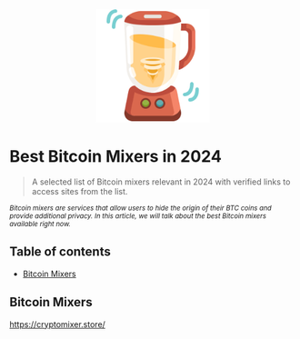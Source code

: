 <center>

<img src="logo.png" width="200">

</center>

# Best Bitcoin Mixers in 2024

> A selected list of Bitcoin mixers relevant in 2024 with verified links  to access sites from the list.

<small>

*Bitcoin mixers are services that allow users to hide the origin of their BTC coins and provide additional privacy. In this article, we will talk about the best Bitcoin mixers available right now.*

</small>

## Table of contents

<!-- @import "[TOC]" {cmd="toc" depthFrom=1 depthTo=6 orderedList=false} -->

<!-- code_chunk_output -->

  - [Bitcoin Mixers](#bitcoin-mixers)

<!-- /code_chunk_output -->

## Bitcoin Mixers

https://cryptomixer.store/
